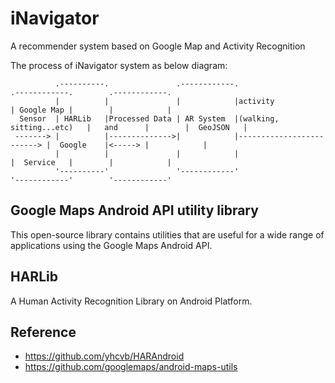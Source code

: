 # iNavigator
A recommender system based on Google Map and Activity Recognition

The process of iNavigator system as below diagram:
```
          .----------.               .------------.                           .------------.        .------------.
          |          |               |            |activity                   | Google Map |        |            |
  Sensor  | HARLib   |Processed Data | AR System  |(walking, sitting...etc)   |   and      |        |  GeoJSON   |
 -------> |          |-------------->|            |-------------------------> |  Google    |<-----> |            |
          |          |               |            |                           |  Service   |        |            |
          '----------'               '------------'                           '------------'        '------------'
```

## Google Maps Android API utility library

This open-source library contains utilities that are useful for a wide
range of applications using the Google Maps Android API.

## HARLib

A Human Activity Recognition Library on Android Platform.

## Reference
- https://github.com/yhcvb/HARAndroid
- https://github.com/googlemaps/android-maps-utils

